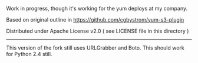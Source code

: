 Work in progress, though it's working for the yum deploys at my company.

Based on original outline in https://github.com/cgbystrom/yum-s3-plugin

Distributed under Apache License v2.0 ( see LICENSE file in this directory )

-----

This version of the fork still uses URLGrabber and Boto.  This should work for
Python 2.4 still.
